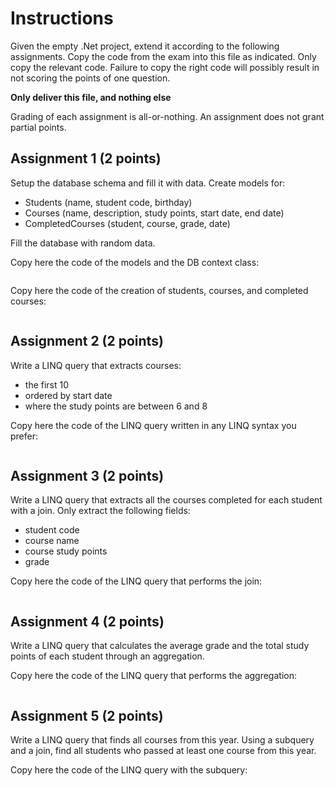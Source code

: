 # Instructions
Given the empty .Net project, extend it according to the following assignments. Copy the code from the exam into this file as indicated. Only copy the relevant code. Failure to copy the right code will possibly result in not scoring the points of one question.

**Only deliver this file, and nothing else**

Grading of each assignment is all-or-nothing. An assignment does not grant partial points.

## Assignment 1 (2 points)
Setup the database schema and fill it with data. Create models for:
- Students (name, student code, birthday)
- Courses (name, description, study points, start date, end date)
- CompletedCourses (student, course, grade, date)

Fill the database with random data.

Copy here the code of the models and the DB context class:

```cs

```

Copy here the code of the creation of students, courses, and completed courses:

```cs

```

## Assignment 2 (2 points)
Write a LINQ query that extracts courses:
- the first 10
- ordered by start date
- where the study points are between 6 and 8

Copy here the code of the LINQ query written in any LINQ syntax you prefer:

```cs

```

## Assignment 3 (2 points)
Write a LINQ query that extracts all the courses completed for each student with a join. Only extract the following fields:
- student code
- course name
- course study points
- grade

Copy here the code of the LINQ query that performs the join:

```cs

```

## Assignment 4 (2 points)
Write a LINQ query that calculates the average grade and the total study points of each student through an aggregation.

Copy here the code of the LINQ query that performs the aggregation:

```cs

```

## Assignment 5 (2 points)
Write a LINQ query that finds all courses from this year. Using a subquery and a join, find all students who passed at least one course from this year.

Copy here the code of the LINQ query with the subquery:

```cs

```